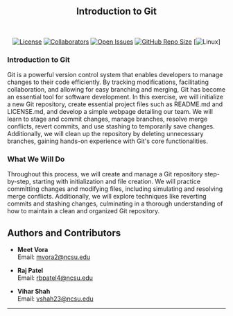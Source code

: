 <h2 align="center">
    Introduction to Git
</h2>

<br>

<div align="center">


[![License](https://img.shields.io/badge/License-MIT-purple.svg?style=flat)](https://github.com/Rmv-se-510/hw4/main/LICENSE)
[![Collaborators](https://img.shields.io/badge/Collaborators-3-orange.svg?style=flat)](https://github.com/Rmv-se-510/hw4/graphs/contributors)
[![Open Issues](https://img.shields.io/github/issues/Rmv-se-510/hw4)](https://github.com/Rmv-se-510/hw4/issues)
[![GitHub Repo Size](https://img.shields.io/github/repo-size/Rmv-se-510/hw4.svg)](https://img.shields.io/github/repo-size/Rmv-se-510/hw4.svg)
[![Linux](https://img.shields.io/badge/Linux-FCC624?style=for-the-badge&logo=linux&logoColor=black)]

</div>


### Introduction to Git

Git is a powerful version control system that enables developers to manage changes to their code efficiently. By tracking modifications, facilitating collaboration, and allowing for easy branching and merging, Git has become an essential tool for software development. In this exercise, we will initialize a new Git repository, create essential project files such as README.md and LICENSE.md, and develop a simple webpage detailing our team. We will learn to stage and commit changes, manage branches, resolve merge conflicts, revert commits, and use stashing to temporarily save changes. Additionally, we will clean up the repository by deleting unnecessary branches, gaining hands-on experience with Git's core functionalities.

### What We Will Do

Throughout this process, we will create and manage a Git repository step-by-step, starting with initialization and file creation. We will practice committing changes and modifying files, including simulating and resolving merge conflicts. Additionally, we will explore techniques like reverting commits and stashing changes, culminating in a thorough understanding of how to maintain a clean and organized Git repository.



## Authors and Contributors

- **Meet Vora**  
  Email: [mvora2@ncsu.edu](mailto:mvora2@ncsu.edu)

- **Raj Patel**  
  Email: [rbpatel4@ncsu.edu](mailto:rbpatel4@ncsu.edu)

- **Vihar Shah**  
  Email: [vshah23@ncsu.edu](mailto:vshah23@ncsu.edu)

---
